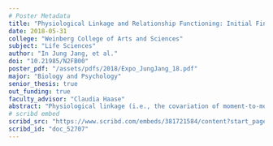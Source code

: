 ```yaml
---
# Poster Metadata
title: "Physiological Linkage and Relationship Functioning: Initial Findings From a Laboratory-Based Study of Married Couples"
date: 2018-05-31
college: "Weinberg College of Arts and Sciences"
subject: "Life Sciences"
author: "In Jung Jang, et al."
doi: "10.21985/N2FB00"
poster_pdf: "/assets/pdfs/2018/Expo_JungJang_18.pdf"
major: "Biology and Psychology"
senior_thesis: true
out_funding: true
faculty_advisor: "Claudia Haase"
abstract: "Physiological linkage (i.e., the covariation of moment-to-moment physiology between individuals) is thought to play an important role in relationship functioning. The present study examined physiological linkage across interbeat interval (IBI) and skin conductance levels (SCL) in a sample of married spouses (N=106) during both a pleasant and a conflict conversation and looked for associations with spouses’ marital satisfaction and subjective emotional experience. When physiological linkage was operationalized with anti-phase and in-phase linkage constituting opposite ends of a continuum (i.e., overall linkage), results indicated a significant negative association between overall linkage and subjective experience of disgust; and this finding generalized across conversations and physiological channels. When physiological linkage was operationalized with anti-phase and in-phase linkage constituting one end of a continuum and no linkage constituting the other end of a continuum (i.e., total linkage), similar patterns were seen, except certain additional results that suggested a positive correlation between total linkage and marital satisfaction. Overall, these findings provide insight into the relationship between linkage, marital satisfaction and emotional experience and suggest the need for further research."
# scribd embed
scribd_src: "https://www.scribd.com/embeds/381721584/content?start_page=1&view_mode=scroll&access_key=key-eCDSsmWxNYpZnlZxjqTj&show_recommendations=true"
scribd_id: "doc_52707"
---
```

